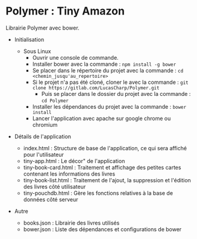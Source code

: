 Polymer : Tiny Amazon
=====================

Librairie Polymer avec bower.

- Initialisation
	- Sous Linux
		- Ouvrir une console de commande.
		- Installer bower avec la commande : ``` npm install -g bower ```
		- Se placer dans le répertoire du projet avec la commande : ``` cd <chemin_jusqu'au_repertoire> ```
        - Si le projet n'a pas été cloné, cloner le avec la commande : ``` git clone https://gitlab.com/LucasCharp/Polymer.git ``` 
            - Puis se placer dans le dossier du projet avec la commande : ``` cd Polymer ```
		- Installer les dépendances du projet avec la commande : ``` bower install ```
        - Lancer l'application avec apache sur google chrome ou chromium

- Détails de l'application
    - index.html : Structure de base de l'application, ce qui sera affiché pour l'utilisateur
	- tiny-app.html : Le décor" de l'application
    - tiny-book-card.html : Traitement et affichage des petites cartes contenant les informations des livres 
    - tiny-book-list.html : Traitement de l'ajout, la suppression et l'édition des livres côté utilisateur
    - tiny-pouchdb.html : Gère les fonctions relatives à la base de données côté serveur 
    
- Autre
    - books.json : Librairie des livres utilisés
    - bower.json : Liste des dépendances et configurations de bower
